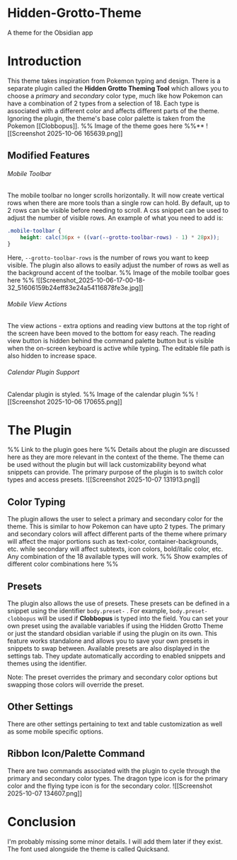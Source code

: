 # Hidden-Grotto-Theme
A theme for the Obsidian app
# Introduction
This theme takes inspiration from Pokemon typing and design. There is a separate plugin called the **Hidden Grotto Theming Tool** which allows you to choose a *primary* and *secondary* color type, much like how Pokemon can have a combination of 2 types from a selection of 18. Each type is associated with a different color and affects different parts of the theme. Ignoring the plugin, the theme's base color palette is taken from the Pokemon [[Clobbopus]]. 
%% Image of the theme goes here %%**
![[Screenshot 2025-10-06 165639.png]]


## Modified Features
###### Mobile Toolbar
The mobile toolbar no longer scrolls horizontally. It will now create vertical rows when there are more tools than a single row can hold. By default, up to 2 rows can be visible before needing to scroll. A css snippet can be used to adjust the number of visible rows. An example of what you need to add is:
```css
.mobile-toolbar {
    height: calc(36px + ((var(--grotto-toolbar-rows) - 1) * 28px));
}
```
Here, `--grotto-toolbar-rows` is the number of rows you want to keep visible. The plugin also allows to easily adjust the number of rows as well as the background accent of the toolbar. 
%% Image of the mobile toolbar goes here %%
![[Screenshot_2025-10-06-17-00-18-32_51606159b24eff83e24a54116878fe3e.jpg]]

###### Mobile View Actions
The view actions - extra options and reading view buttons at the top right of the screen have been moved to the bottom for easy reach. The reading view button is hidden behind the command palette button but is visible when the on-screen keyboard is active while typing. The editable file path is also hidden to increase space. 

###### Calendar Plugin Support
Calendar plugin is styled. 
%% Image of the calendar plugin %%
![[Screenshot 2025-10-06 170655.png]]


# The Plugin
%% Link to the plugin goes here %%
Details about the plugin are discussed here as they are more relevant in the context of the theme. The theme can be used without the plugin but will lack customizability beyond what snippets can provide. The primary purpose of the plugin is to switch color types and access presets. 
![[Screenshot 2025-10-07 131913.png]]

## Color Typing
The plugin allows the user to select a primary and secondary color for the theme. This is similar to how Pokemon can have upto 2 types. The primary and secondary colors will affect different parts of the theme where primary will affect the major portions such as text-color, container-backgrounds, etc. while secondary will affect subtexts, icon colors, bold/italic color, etc. Any combination of the 18 available types will work. 
%% Show examples of different color combinations here %%

## Presets
The plugin also allows the use of presets. These presets can be defined in a snippet using the identifier `body.preset-` . For example, `body.preset-clobbopus` will be used if **Clobbopus** is typed into the field. You can set your own preset using the available variables if using the Hidden Grotto Theme or just the standard obsidian variable if using the plugin on its own. This feature works standalone and allows you to save your own presets in snippets to swap between. Available presets are also displayed in the settings tab. They update automatically according to enabled snippets and themes using the identifier. 

Note: The preset overrides the primary and secondary color options but swapping those colors will override the preset. 

## Other Settings
There are other settings pertaining to text and table customization as well as some mobile specific options. 


## Ribbon Icon/Palette Command
There are two commands associated with the plugin to cycle through the primary and secondary color types. The dragon type icon is for the primary color and the flying type icon is for the secondary color. 
![[Screenshot 2025-10-07 134607.png]]

# Conclusion
I'm probably missing some minor details. I will add them later if they exist. The font used alongside the theme is called Quicksand. 

